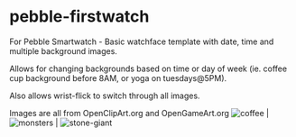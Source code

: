 pebble-firstwatch
=================

For Pebble Smartwatch - Basic watchface template with date, time and multiple background images.

Allows for changing backgrounds based on time or day of week (ie. coffee cup background before 8AM, or yoga on tuesdays@5PM).

Also allows wrist-flick to switch through all images.

Images are all from OpenClipArt.org and OpenGameArt.org
![coffee](https://github.com/mhungerford/pebble-firstwatch/raw/master/resources/images/coffee.png) |
![monsters](https://github.com/mhungerford/pebble-firstwatch/raw/master/resources/images/monsters.png) |
![stone-giant](https://github.com/mhungerford/pebble-firstwatch/raw/master/resources/images/stone-giant.png)
